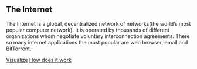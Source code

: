 ## The Internet

The Internet is a global, decentralized network of networks(the world’s most popular computer network). It is operated by thousands of different organizations whom negotiate voluntary interconnection agreements. There so many internet applications the most popular are web browser, email and BitTorrent.

[Visualize](test.mm.md)
[How does it work](how_does_it_work.md)